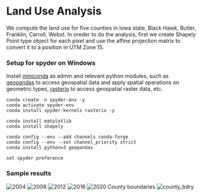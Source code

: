 # Land Use Analysis
We compute the land use for five counties in Iowa state, Black Hawk, Butler, Franklin, Carroll, Webst. In oreder to do the analysis, first we create Shapely Point type object for each pixel and use the affine projection matrix to convert it to a position in UTM Zone 15. 

### Setup for spyder on Windows
Install [miniconda](https://docs.conda.io/en/latest/miniconda.html) as admin and relevant python modules, such as [geopandas](https://geopandas.org/en/stable/) to access geospatial data and apply spatial operations on geometric types, [rasterio](https://rasterio.readthedocs.io/en/latest/) to access geospatial raster data, etc.
```
conda create -n spyder-env -y
conda activate spyder-env
conda install spyder-kernels rasterio -y 

conda install matplotlib
conda install shapely

conda config --env --add channels conda-forge
conda config --env --set channel_priority strict
conda install python=3 geopandas

set spyder preference
```
### Sample results

![2004](https://user-images.githubusercontent.com/45642053/209453023-ae31558c-c82f-4043-9237-5b42cfd90b2c.png)
![2008](https://user-images.githubusercontent.com/45642053/209453024-ea2f46ad-5347-4f4e-874c-7a217a2966a6.png)
![2012](https://user-images.githubusercontent.com/45642053/209453025-eab6fcfe-fa19-461e-9e34-2d720137a3f4.png)
![2016](https://user-images.githubusercontent.com/45642053/209453026-94534499-0c23-49bf-a0f1-8d60d890f3d8.png)
![2020](https://user-images.githubusercontent.com/45642053/209453027-4f4de0db-20bd-4d2a-8757-1ef17c5155a0.png)
County boundaries
![county_bdry](https://user-images.githubusercontent.com/45642053/209453058-2ed63a0b-8f6b-4583-90a4-8e86cd0023d9.png)
